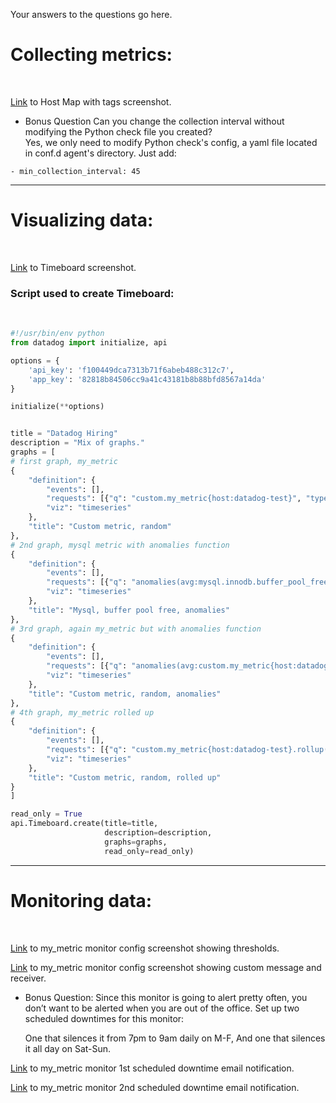 Your answers to the questions go here.

<h1>Collecting metrics:</h1><br>

[Link](https://photos.app.goo.gl/YQVNRjJXyUxxGpZs8) to Host Map with tags screenshot.

- Bonus Question Can you change the collection interval without modifying the Python check file you created?<br>
Yes, we only need to modify Python check's config, a yaml file located in conf.d agent's directory. 
Just add:<br>

```- min_collection_interval: 45 ```

<hr>
<h1>Visualizing data:</h1><br>

[Link](https://photos.app.goo.gl/GB9CfLDGUHMXtZsUA) to Timeboard screenshot.

<h3>Script used to create Timeboard:</h3><br>

```python
#!/usr/bin/env python
from datadog import initialize, api

options = {
    'api_key': 'f100449dca7313b71f6abeb488c312c7',
    'app_key': '82818b84506cc9a41c43181b8b88bfd8567a14da'
}

initialize(**options)


title = "Datadog Hiring"
description = "Mix of graphs."
graphs = [
# first graph, my_metric
{
    "definition": {
        "events": [],
        "requests": [{"q": "custom.my_metric{host:datadog-test}", "type": "area"}],
        "viz": "timeseries"
    },
    "title": "Custom metric, random"
},
# 2nd graph, mysql metric with anomalies function
{
    "definition": {
        "events": [],
        "requests": [{"q": "anomalies(avg:mysql.innodb.buffer_pool_free{host:datadog-test}, 'basic', 2)"}],
        "viz": "timeseries"
    },
    "title": "Mysql, buffer pool free, anomalies"
},
# 3rd graph, again my_metric but with anomalies function
{
    "definition": {
        "events": [],
        "requests": [{"q": "anomalies(avg:custom.my_metric{host:datadog-test}, 'basic', 2)"}],
        "viz": "timeseries"
    },
    "title": "Custom metric, random, anomalies"
},
# 4th graph, my_metric rolled up
{
    "definition": {
        "events": [],
        "requests": [{"q": "custom.my_metric{host:datadog-test}.rollup(avg,3600)"}],
        "viz": "timeseries"
    },
    "title": "Custom metric, random, rolled up"
}
]

read_only = True
api.Timeboard.create(title=title,
                     description=description,
                     graphs=graphs,
                     read_only=read_only)
```

<hr>
<h1>Monitoring data:</h1><br>

[Link](https://photos.app.goo.gl/r3emijTofDdN6nh4A) to my_metric monitor config screenshot showing thresholds.

[Link](https://photos.app.goo.gl/9UcJp9emSm4hbBUYA) to my_metric monitor config screenshot showing custom message and receiver.

- Bonus Question: Since this monitor is going to alert pretty often, you don’t want to be alerted when you are out of the office. Set up two scheduled downtimes for this monitor:

    One that silences it from 7pm to 9am daily on M-F,
    And one that silences it all day on Sat-Sun.

[Link](https://photos.app.goo.gl/SzpxQ4ziyP6nR7B56) to my_metric monitor 1st scheduled downtime email notification.

[Link](https://photos.app.goo.gl/1RjhvoM1d4hRiGxW9) to my_metric monitor 2nd scheduled downtime email notification.

